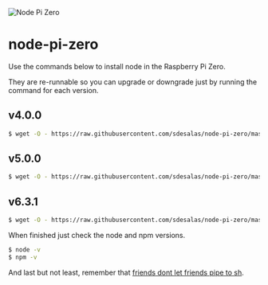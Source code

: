 ![Node Pi Zero](https://upload.wikimedia.org/wikipedia/en/thumb/c/cb/Raspberry_Pi_Logo.svg/190px-Raspberry_Pi_Logo.svg.png)

# node-pi-zero

Use the commands below to install node in the Raspberry Pi Zero.

They are re-runnable so you can upgrade or downgrade just by running the command for each version.

## v4.0.0

```sh
$ wget -O - https://raw.githubusercontent.com/sdesalas/node-pi-zero/master/install-node-v4.0.0.sh | bash
```

## v5.0.0

```sh
$ wget -O - https://raw.githubusercontent.com/sdesalas/node-pi-zero/master/install-node-v5.0.0.sh | bash
```

## v6.3.1

```sh
$ wget -O - https://raw.githubusercontent.com/sdesalas/node-pi-zero/master/install-node-v6.3.1.sh | bash
```

When finished just check the node and npm versions.

```sh
$ node -v
$ npm -v
```

And last but not least, remember that [friends dont let friends pipe to sh](https://www.seancassidy.me/dont-pipe-to-your-shell.html).
